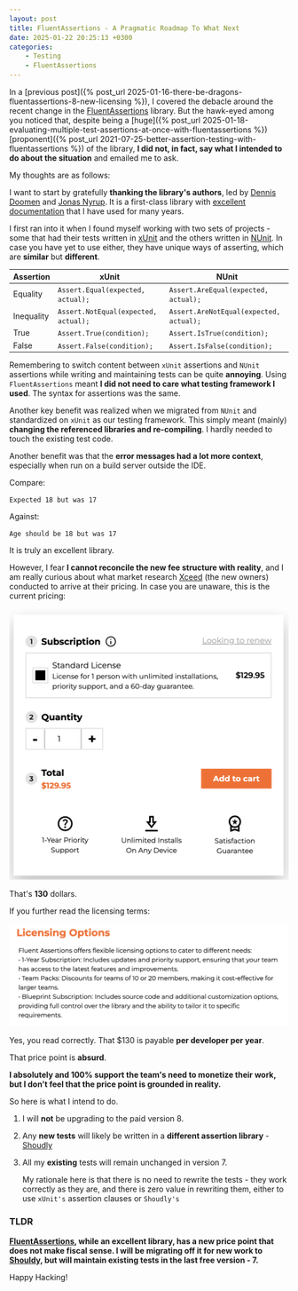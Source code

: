 ```yaml
---
layout: post
title: FluentAssertions - A Pragmatic Roadmap To What Next
date: 2025-01-22 20:25:13 +0300
categories:
    - Testing
    - FluentAssertions
---
```


In a [previous post]({%  post_url 2025-01-16-there-be-dragons-fluentassertions-8-new-licensing %}), I covered the debacle around the recent change in the [FluentAssertions](https://fluentassertions.com/) library. But the hawk-eyed among you noticed that, despite being a [huge]({% post_url 2025-01-18-evaluating-multiple-test-assertions-at-once-with-fluentassertions %}) [proponent]({% post_url 2021-07-25-better-assertion-testing-with-fluentassertions %}) of the library, **I did not, in fact, say what I intended to do about the situation** and emailed me to ask.

My thoughts are as follows:

I want to start by gratefully **thanking the library's authors**, led by [Dennis Doomen](https://twitter.com/ddoomen) and [Jonas Nyrup](https://github.com/jnyrup). It is a first-class library with [excellent documentation](https://fluentassertions.com/introduction) that I have used for many years.

I first ran into it when I found myself working with two sets of projects - some that had their tests written in [xUnit](https://xunit.net/) and the others written in [NUnit](https://nunit.org/). In case you have yet to use either, they have unique ways of asserting, which are **similar** but **different**.

| **Assertion** |	**xUnit** | **NUnit** |
| --- | ---- | ----|
|Equality | `Assert.Equal(expected, actual);` | `Assert.AreEqual(expected, actual);` |
|Inequality | `Assert.NotEqual(expected, actual);` | `Assert.AreNotEqual(expected, actual);` |
|True | `Assert.True(condition);` | `Assert.IsTrue(condition);` |
|False | `Assert.False(condition);` |`Assert.IsFalse(condition);` |

Remembering to switch content between `xUnit` assertions and `NUnit` assertions while writing and maintaining tests can be quite **annoying**. Using `FluentAssertions` meant **I did not need to care what testing framework I used**. The syntax for assertions was the same.

Another key benefit was realized when we migrated from `NUnit` and standardized on `xUnit` as our testing framework. This simply meant (mainly) **changing the referenced libraries and re-compiling**. I hardly needed to touch the existing test code.

Another benefit was that the **error messages had a lot more context**, especially when run on a build server outside the IDE.

Compare:

```plaintext
Expected 18 but was 17
```

Against:

```plaintext
Age should be 18 but was 17
```

It is truly an excellent library.

However, I fear **I cannot reconcile the new fee structure with reality**, and I am really curious about what market research [Xceed](https://xceed.com/) (the new owners) conducted to arrive at their pricing. In case you are unaware, this is the current pricing:

![FluentAssertionsLicense](../images/2025/01/FluentAssertionsLicense.png)

That's **130** dollars.

If you further read the licensing terms:

![FluentAssertionsOptions](../images/2025/01/FluentAssertionsOptions.png)

Yes, you read correctly. That $130 is payable **per developer per year**.

That price point is **absurd**.

**I absolutely and 100% support the team's need to monetize their work, but I don't feel that the price point is grounded in reality.**

So here is what I intend to do.

1. I will **not** be upgrading to the paid version 8.

2. Any **new tests** will likely be written in a **different assertion library** - [Shoudly](https://docs.shouldly.org/)

3. All my **existing** tests will remain unchanged in version 7. 

    

    My rationale here is that there is no need to rewrite the tests - they work correctly as they are, and there is zero value in rewriting them, either to use `xUnit's` assertion clauses or `Shoudly's`

### TLDR

**[FluentAssertions](https://fluentassertions.com/introduction), while an excellent library, has a new price point that does not make fiscal sense. I will be migrating off it for new work to [Shouldy,](https://docs.shouldly.org/) but will maintain existing tests in the last free version - 7.**

Happy Hacking!


